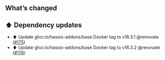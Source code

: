 ## What’s changed

## ⬆️ Dependency updates

- ⬆️ Update ghcr.io/hassio-addons/base Docker tag to v16.3.1 @renovate ([#175](https://github.com/Vioneta/addon-chrony/pull/175))
- ⬆️ Update ghcr.io/hassio-addons/base Docker tag to v16.3.2 @renovate ([#176](https://github.com/Vioneta/addon-chrony/pull/176))
